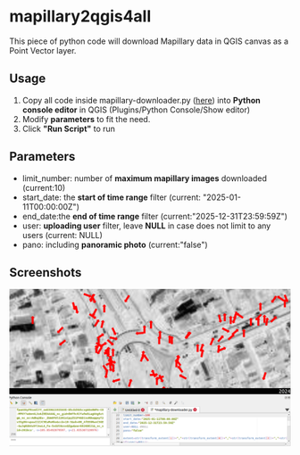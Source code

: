 # mapillary2qgis4all

This piece of python code will download Mapillary data in QGIS canvas as a Point Vector layer.

## Usage

1. Copy all code inside mapillary-downloader.py ([here](https://raw.githubusercontent.com/kaheetonaa/mapillary2qgis4all/refs/heads/main/mapillary-downloader.py)) into **Python console editor** in QGIS (Plugins/Python Console/Show editor)
2. Modify **parameters** to fit the need.
3. Click **"Run Script"** to run

## Parameters

* limit_number: number of **maximum mapillary images** downloaded (current:10)
* start_date: the **start of time range** filter (current: "2025-01-11T00:00:00Z")
* end_date:the **end of time range** filter (current:"2025-12-31T23:59:59Z")
* user: **uploading user** filter, leave **NULL** in case does not limit to any users (current: NULL)
* pano: including **panoramic photo** (current:"false")

## Screenshots
![Screenshot of the code result](https://github.com/kaheetonaa/mapillary2qgis4all/blob/main/img/screenshot.png?raw=true "Screenshot of the code result")